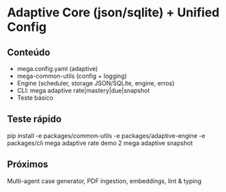 # Adaptive Core (json/sqlite) + Unified Config

## Conteúdo
- mega.config.yaml (adaptive)
- mega-common-utils (config + logging)
- Engine (scheduler, storage JSON/SQLite, engine, erros)
- CLI: mega adaptive rate|mastery|due|snapshot
- Teste básico

## Teste rápido
pip install -e packages/common-utils -e packages/adaptive-engine -e packages/cli
mega adaptive rate demo 2
mega adaptive snapshot

## Próximos
Multi-agent case generator, PDF ingestion, embeddings, lint & typing
